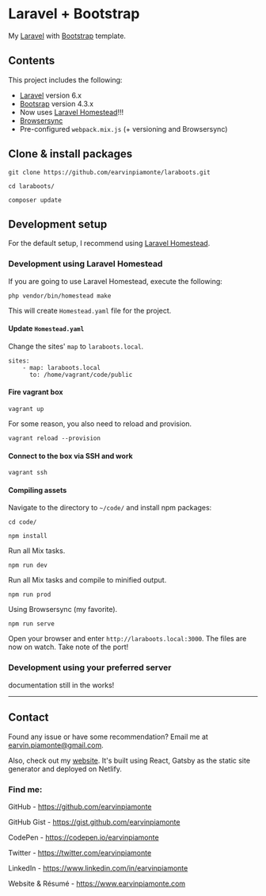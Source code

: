 # Laravel + Bootstrap

My [Laravel](https://laravel.com/) with [Bootstrap](https://getbootstrap.com/) template.

## Contents

This project includes the following:

-   [Laravel](https://laravel.com/) version 6.x
-   [Bootsrap](https://getbootstrap.com/) version 4.3.x
-   Now uses [Laravel Homestead](https://laravel.com/docs/6.x/homestead)!!!
-   [Browsersync](https://www.browsersync.io/)
-   Pre-configured `webpack.mix.js` (+ versioning and Browsersync)

## Clone & install packages

```
git clone https://github.com/earvinpiamonte/laraboots.git
```

```
cd laraboots/
```

```
composer update
```

## Development setup

For the default setup, I recommend using [Laravel Homestead](https://laravel.com/docs/6.x/homestead).

### Development using Laravel Homestead

If you are going to use Laravel Homestead, execute the following:

```
php vendor/bin/homestead make
```

This will create `Homestead.yaml` file for the project.

#### Update `Homestead.yaml`

Change the sites' `map` to `laraboots.local`.

```
sites:
    - map: laraboots.local
      to: /home/vagrant/code/public
```

#### Fire vagrant box

```
vagrant up
```

For some reason, you also need to reload and provision.

```
vagrant reload --provision
```

#### Connect to the box via SSH and work

```
vagrant ssh
```

#### Compiling assets

Navigate to the directory to `~/code/` and install npm packages:

```
cd code/
```

```
npm install
```

Run all Mix tasks.

```
npm run dev
```

Run all Mix tasks and compile to minified output.

```
npm run prod
```

Using Browsersync (my favorite).

```
npm run serve
```

Open your browser and enter `http://laraboots.local:3000`. The files are now on watch. Take note of the port!

### Development using your preferred server

documentation still in the works!

---

## Contact

Found any issue or have some recommendation? Email me at [earvin.piamonte@gmail.com](mailto:earvin.piamonte@gmail.com).

Also, check out my [website](https://earvinpiamonte.com). It's built using React, Gatsby as the static site generator and deployed on Netlify.

### Find me:

GitHub - https://github.com/earvinpiamonte

GitHub Gist - https://gist.github.com/earvinpiamonte

CodePen - https://codepen.io/earvinpiamonte

Twitter - https://twitter.com/earvinpiamonte

LinkedIn - https://www.linkedin.com/in/earvinpiamonte

Website & Résumé - https://www.earvinpiamonte.com
